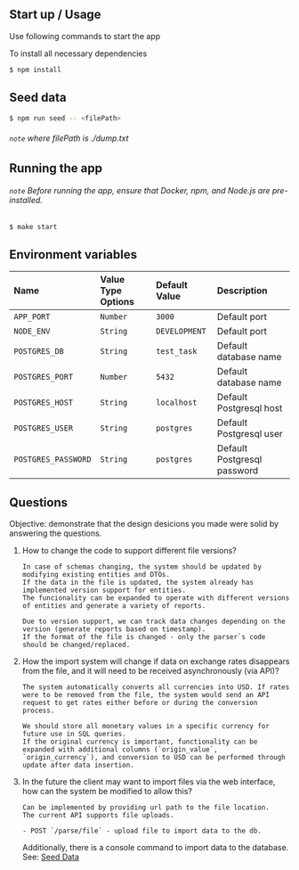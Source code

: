 ## Start up / Usage

Use following commands to start the app

To install all necessary dependencies

```bash
$ npm install
```

## Seed data

```bash
$ npm run seed -- <filePath>
```

###### `note` where filePath is ./dump.txt

## Running the app

###### `note` Before running the app, ensure that Docker, npm, and Node.js are pre-installed.

```bash
$ make start
```

## Environment variables

| Name                | Value Type Options | Default Value | Description                 |
| :------------------ | :----------------- | :------------ | :-------------------------- |
| `APP_PORT`          | `Number`           | `3000`        | Default port                |
| `NODE_ENV`          | `String`           | `DEVELOPMENT` | Default port                |
| `POSTGRES_DB`       | `String`           | `test_task`   | Default database name       |
| `POSTGRES_PORT`     | `Number`           | `5432`        | Default database name       |
| `POSTGRES_HOST`     | `String`           | `localhost`   | Default Postgresql host     |
| `POSTGRES_USER`     | `String`           | `postgres`    | Default Postgresql user     |
| `POSTGRES_PASSWORD` | `String`           | `postgres`    | Default Postgresql password |

## Questions

Objective: demonstrate that the design desicions you made were solid by
answering the questions.

1.  How to change the code to support different file versions?

        In case of schemas changing, the system should be updated by modifying existing entities and DTOs.
        If the data in the file is updated, the system already has implemented version support for entities.
        The funcionality can be expanded to operate with different versions of entities and generate a variety of reports.

        Due to version support, we can track data changes depending on the version (generate reports based on timestamp).
        If the format of the file is changed - only the parser`s code should be changed/replaced.

2.  How the import system will change if data on exchange rates disappears from the file, and it will need to be received asynchronously (via API)?

        The system automatically converts all currencies into USD. If rates were to be removed from the file, the system would send an API request to get rates either before or during the conversion process.

        We should store all monetary values in a specific currency for future use in SQL queries.
        If the original currency is important, functionality can be expanded with additional columns (`origin_value`, `origin_currency`), and conversion to USD can be performed through update after data insertion.

3.  In the future the client may want to import files via the web interface,
    how can the system be modified to allow this?

        Can be implemented by providing url path to the file location.
        The current API supports file uploads.

        - POST `/parse/file` - upload file to import data to the db.

    Additionally, there is a console command to import data to the database. See: [Seed Data](#seed-data)
